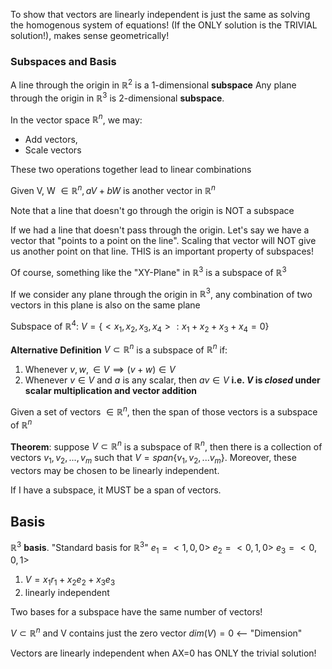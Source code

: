 To show that vectors are linearly independent is just the same as solving the homogenous system of equations!
(If the ONLY solution is the TRIVIAL solution!), makes sense geometrically!


### Subspaces and Basis

A line through the origin in $\mathbb{R}^2$ is a 1-dimensional **subspace**
Any plane through the origin in $\mathbb{R}^3$ is  2-dimensional **subspace**.

In the vector space $\mathbb{R}^n$, we may:
- Add vectors,
- Scale vectors

These two operations together lead to linear combinations

Given V, W $\in \mathbb{R}^n, aV+bW$ is another vector in $\mathbb{R}^n$

Note that a line that doesn't go through the origin is NOT a subspace

If we had a line that doesn't pass through the origin. Let's say we have a vector that "points to a point on the line". Scaling that vector will NOT give us another point on that line. THIS is an important property of subspaces!

Of course, something like the "XY-Plane" in $\mathbb{R}^3$ is a subspace of $\mathbb{R}^3$ 

If we consider any plane through the origin in $\mathbb{R}^3$, any combination of two vectors in this plane is also on the same plane


Subspace of $\mathbb{R}^4$:
$V  = \{<x_1,x_2,x_3,x_4>:x_1+x_2+x_3+x_4=0\}$

**Alternative Definition**
$V \subset \mathbb{R}^n$ is a subspace of $\mathbb{R}^n$ if:
1. Whenever $v,w,\in V \implies (v+w) \in V$
2. Whenever $v\in V$ and $a$ is any scalar, then $av \in V$
**i.e. $V$ is $closed$ under scalar multiplication and vector addition**


Given a set of vectors $\in \mathbb{R}^n$, then the span of those vectors is a subspace of $\mathbb{R}^n$

**Theorem**:
suppose $V \subset \mathbb{R}^n$ is a subspace of $\mathbb{R}^n$, then there is a collection of vectors $v_1, v_2, ..., v_m$ such that $V=span\{v_1,v_2,...v_m\}$. Moreover, these vectors may be chosen to be linearly independent.

If I have a subspace, it MUST be a span of vectors.

## Basis

$\mathbb{R}^3$ **basis**. "Standard basis for $\mathbb{R}^3$"
$e_1 = <1,0,0>$
$e_2 =<0,1,0>$
$e_3 = <0,0,1>$
1. $V=x_1r_1+x_2e_2+x_3e_3$
2. linearly independent

Two bases for a subspace have the same number of vectors!


$V \subset \mathbb{R}^n$
and V contains just the zero vector
$dim(V) =0$ <-- "Dimension"


Vectors are linearly independent when AX=0 has ONLY the trivial solution!
